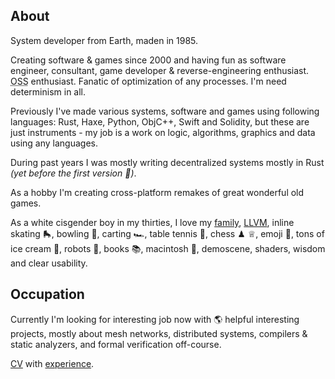 ## About

System developer from Earth, maden in 1985.

Creating software & games since 2000 and having fun as software engineer, consultant, game developer & reverse-engineering enthusiast.
<abbr title="Open Source Software">OSS</abbr> enthusiast. Fanatic of optimization of any processes. I'm need determinism in all.


Previously I've made various systems, software and games using following languages: Rust, Haxe, Python, ObjC++, Swift and Solidity, but these are just instruments - my job is a work on logic, algorithms, graphics and data using any languages.

During past years I was mostly writing decentralized systems mostly in Rust _(yet before the first version 🦀)_.

As a hobby I'm creating cross-platform remakes of great wonderful old games.

As a white cisgender boy in my thirties, I love my [family][], [LLVM][], inline skating 🛼, bowling 🎳, carting 🏎, table tennis 🏓, chess ♟ ♕, emoji 🤔, tons of ice cream 🍨, robots 🤖, books 📚, macintosh , demoscene, shaders, wisdom and clear usability.


## Occupation

Currently I'm looking for interesting job now with 🌎 helpful interesting projects, mostly about mesh networks, distributed systems, compilers & static analyzers, and formal verification off-course.

[CV][] with [experience][linkedin-experience].


[LLVM]: //llvm.org
[family]: //koz.world
[CV]: https://www.linkedin.com/in/a-koz
[linkedin-experience]: https://www.linkedin.com/in/a-koz/details/experience/


<!-- ❤️‍🔥 -->


<!-- ![fzzr's github stats](https://github-readme-stats.vercel.app/api?username=boozook&hide=stars&count_private=true&show_icons=true&theme=dark) -->
